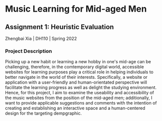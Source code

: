 # Music Learning for Mid-aged Men

## Assignment 1: Heuristic Evaluation

Zhengbai Xia | DH110 | Spring 2022

### Project Description

Picking up a new habit or learning a new hobby in one's mid-age can be challenging, therefore, in the comtemporary digital world, accessible websites for learning purposes play a critical role in helping individuals to better navigate in the world of their interests. Specifically, a website or application with a user-friendly and human-orientated perspective will facilitate the learning progress as well as delight the studying environment. Hence, for this project, I aim to examine the useability and accessibility of the music websites from the position of the mid-aged men; additionally, I want to provide applicable suggestions and comments with the intention of creating and establishing an interactive space and a human-centered design for the targeting dempgraphic. 
